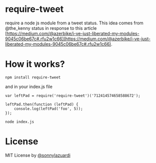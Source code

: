# require-tweet
require a node js module from a tweet status. This idea comes from @the_kenny status in response to this article [https://medium.com/@azerbike/i-ve-just-liberated-my-modules-9045c06be67c#.rfu2w1c66](https://medium.com/@azerbike/i-ve-just-liberated-my-modules-9045c06be67c#.rfu2w1c66).

# How it works?
```
npm install require-tweet
```

and in your index.js file
```
var leftPad = require('require-tweet')('712414574658588672');

leftPad.then(function (leftPad) {
    console.log(leftPad('foo', 5));
});
```

```
node index.js
```

# License 

MIT License by [@sonnylazuardi](http://twitter.com/sonnylazuardi)